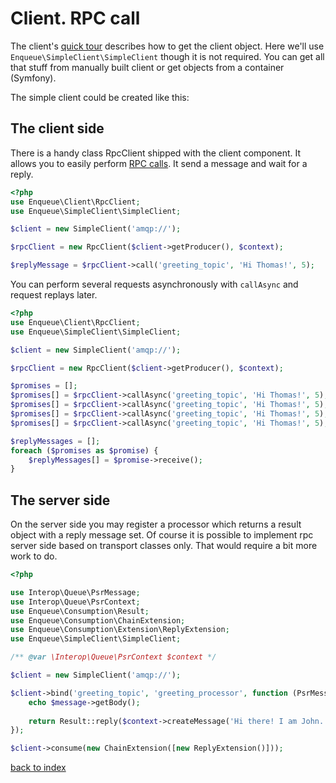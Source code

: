 # Client. RPC call

The client's [quick tour](quick_tour.md) describes how to get the client object. 
Here we'll use `Enqueue\SimpleClient\SimpleClient` though it is not required.
You can get all that stuff from manually built client or get objects from a container (Symfony).

The simple client could be created like this:

## The client side

There is a handy class RpcClient shipped with the client component. 
It allows you to easily perform [RPC calls](https://en.wikipedia.org/wiki/Remote_procedure_call).
It send a message and wait for a reply.
 
```php
<?php
use Enqueue\Client\RpcClient;
use Enqueue\SimpleClient\SimpleClient;

$client = new SimpleClient('amqp://');

$rpcClient = new RpcClient($client->getProducer(), $context);

$replyMessage = $rpcClient->call('greeting_topic', 'Hi Thomas!', 5);
```

You can perform several requests asynchronously with `callAsync` and request replays later.
 
```php
<?php
use Enqueue\Client\RpcClient;
use Enqueue\SimpleClient\SimpleClient;

$client = new SimpleClient('amqp://');

$rpcClient = new RpcClient($client->getProducer(), $context);

$promises = [];
$promises[] = $rpcClient->callAsync('greeting_topic', 'Hi Thomas!', 5);
$promises[] = $rpcClient->callAsync('greeting_topic', 'Hi Thomas!', 5);
$promises[] = $rpcClient->callAsync('greeting_topic', 'Hi Thomas!', 5);
$promises[] = $rpcClient->callAsync('greeting_topic', 'Hi Thomas!', 5);

$replyMessages = [];
foreach ($promises as $promise) {
    $replyMessages[] = $promise->receive();
}
```

## The server side

On the server side you may register a processor which returns a result object with a reply message set.
Of course it is possible to implement rpc server side based on transport classes only. That would require a bit more work to do. 

```php
<?php

use Interop\Queue\PsrMessage;
use Interop\Queue\PsrContext;
use Enqueue\Consumption\Result;
use Enqueue\Consumption\ChainExtension;
use Enqueue\Consumption\Extension\ReplyExtension;
use Enqueue\SimpleClient\SimpleClient;

/** @var \Interop\Queue\PsrContext $context */

$client = new SimpleClient('amqp://');

$client->bind('greeting_topic', 'greeting_processor', function (PsrMessage $message, PsrContext $context) use (&$requestMessage) {
    echo $message->getBody();
    
    return Result::reply($context->createMessage('Hi there! I am John.'));
});

$client->consume(new ChainExtension([new ReplyExtension()]));
```

[back to index](../index.md)
